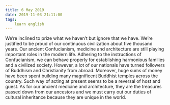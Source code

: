 ```yaml
---
title: 6 May 2019
date: 2019-11-03 21:11:00
tags:
    learn english
---
```

We’re inclined to prize what we haven’t but ignore that we have. We’re justified to be proud of our
continuous civilization about five thousand years. Our ancient Confucianism,
medicine and architecture are still playing important roles in the modern life.
Adhering to the instructions of Confucianism, we can behave properly for
establishing harmonious families and a civilized society. However, a lot of our
nationals have turned followers of Buddhism and Christianity from abroad. Moreover,
huge sums of money have been spent building many magnificent Buddhist temples
across the country. Such way of acting at present seems to be a reversal of
host and guest. As for our ancient medicine and architecture, they are the
treasures passed down from our ancestors and we must carry out our duties of
cultural inheritance because they are unique in the world.      